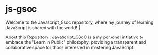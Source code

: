 # js-gsoc
Welcome to the Javascript_Gsoc repository, where my journey of learning JavaScript is shared with the world! 🚀

About this Repository :
JavaScript_GSoC is a my personal initiative to embrace the "Learn in Public" philosophy, providing a transparent and collaborative space for those interested in mastering JavaScript. 
